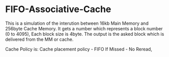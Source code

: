 # FIFO-Associative-Cache
This is a simulation of the interution between 16kb Main Memory and 256byte Cache Memory.
It gets a number which represents a block number (0 to 4095), Each block size is 4byte. The output is the asked block which is delivered from the MM or cache.

Cache Policy is:
Cache placement policy - FIFO
If Missed - No Reread, 
